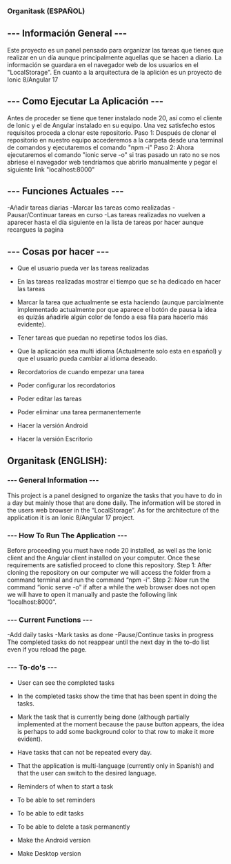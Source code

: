 ### Organitask (ESPAÑOL)
## --- Información General ---
Este proyecto es un panel pensado para organizar las tareas que tienes que realizar en un día aunque principalmente aquellas que se hacen a diario.
La información se guardara en el navegador web de los usuarios en el "LocalStorage".
En cuanto a la arquitectura de la aplición es un proyecto de Ionic 8/Angular 17

## --- Como Ejecutar La Aplicación ---
Antes de proceder se tiene que  tener instalado node 20, así como el cliente de Ionic y el de Angular instalado en su equipo. Una vez satisfecho estos requisitos proceda a clonar este repositorio.
Paso 1: Después de clonar el repositorio en nuestro equipo accederemos a la carpeta desde una terminal de comandos y ejecutaremos 
el comando "npm -i"
Paso 2: Ahora ejecutaremos el comando "ionic serve -o" si tras pasado un rato no se nos abriese el navegador web tendríamos que abrirlo manualmente y pegar el siguiente link "localhost:8000"

## --- Funciones Actuales ---
 -Añadir tareas diarias
 -Marcar las tareas como realizadas 
 -Pausar/Continuar tareas en curso 
 -Las tareas realizadas no vuelven a aparecer hasta el día siguiente en la lista de tareas por hacer aunque recargues la pagina

## --- Cosas por hacer ---
 - Que el usuario pueda ver las tareas realizadas
 - En las tareas realizadas mostrar el tiempo que se ha dedicado en hacer las tareas
 - Marcar la tarea que actualmente se esta haciendo (aunque parcialmente implementado actualmente por que aparece el botón de pausa la idea es quizás añadirle algún color  de fondo a esa fila para hacerlo más evidente).
 - Tener tareas que puedan no repetirse todos los días.
 - Que la aplicación sea multi idioma (Actualmente solo esta en español) y que el usuario pueda cambiar al idioma deseado.

 - Recordatorios de cuando empezar una tarea 
 - Poder configurar los recordatorios
 - Poder editar las tareas 
 - Poder eliminar una tarea permanentemente
 - Hacer la versión Android 
 - Hacer la versión Escritorio


## Organitask (ENGLISH):
### --- General Information ---
This project is a panel designed to organize the tasks that you have to do in a day but mainly those that are done daily.
The information will be stored in the users web browser in the “LocalStorage”.
As for the architecture of the application it is an Ionic 8/Angular 17 project.

### --- How To Run The Application ---
Before proceeding you must have node 20 installed, as well as the Ionic client and the Angular client installed on your computer. Once these requirements are satisfied proceed to clone this repository.
Step 1: After cloning the repository on our computer we will access the folder from a command terminal and run the command “npm -i”. 
Step 2: Now run the command “ionic serve -o” if after a while the web browser does not open we will have to open it manually and paste the following link “localhost:8000”.

### --- Current Functions ---
 -Add daily tasks
 -Mark tasks as done 
 -Pause/Continue tasks in progress 
 The completed tasks do not reappear until the next day in the to-do list even if you reload the page.

### --- To-do's ---
 - User can see the completed tasks
 - In the completed tasks show the time that has been spent in doing the tasks.
  - Mark the task that is currently being done (although partially implemented at the moment because the pause button appears, the idea is perhaps to add some background color to that row to make it more evident).
 - Have tasks that can not be repeated every day.
 - That the application is multi-language (currently only in Spanish) and that the user can switch to the desired language.

 - Reminders of when to start a task 
 - To be able to set reminders
 - To be able to edit tasks 
 - To be able to delete a task permanently
 - Make the Android version 
 - Make Desktop version


